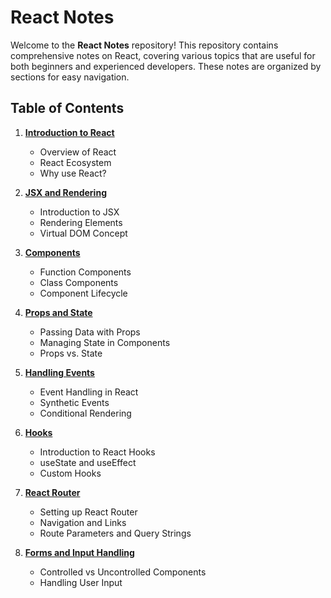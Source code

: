 
# React Notes

Welcome to the **React Notes** repository! This repository contains comprehensive notes on React, covering various topics that are useful for both beginners and experienced developers. These notes are organized by sections for easy navigation.

## Table of Contents

1. **[Introduction to React](./notes/.md)**
   - Overview of React
   - React Ecosystem
   - Why use React?

2. **[JSX and Rendering](./notes/02_jsx_and_rendering.md)**
   - Introduction to JSX
   - Rendering Elements
   - Virtual DOM Concept

3. **[Components](./notes/03_components.md)**
   - Function Components
   - Class Components
   - Component Lifecycle

4. **[Props and State](./notes/04_props_and_state.md)**
   - Passing Data with Props
   - Managing State in Components
   - Props vs. State

5. **[Handling Events](./notes/05_handling_events.md)**
   - Event Handling in React
   - Synthetic Events
   - Conditional Rendering

6. **[Hooks](./notes/06_hooks.md)**
   - Introduction to React Hooks
   - useState and useEffect
   - Custom Hooks

7. **[React Router](./notes/07_react_router.md)**
   - Setting up React Router
   - Navigation and Links
   - Route Parameters and Query Strings

8. **[Forms and Input Handling](./notes/08_forms_and_input_handling.md)**
   - Controlled vs Uncontrolled Components
   - Handling User Input
  
